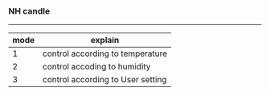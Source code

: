### NH candle

---

| mode | explain                           |
| ---- | --------------------------------- |
| 1    | control according to temperature  |
| 2    | control accoding to humidity      |
| 3    | control according to User setting |

